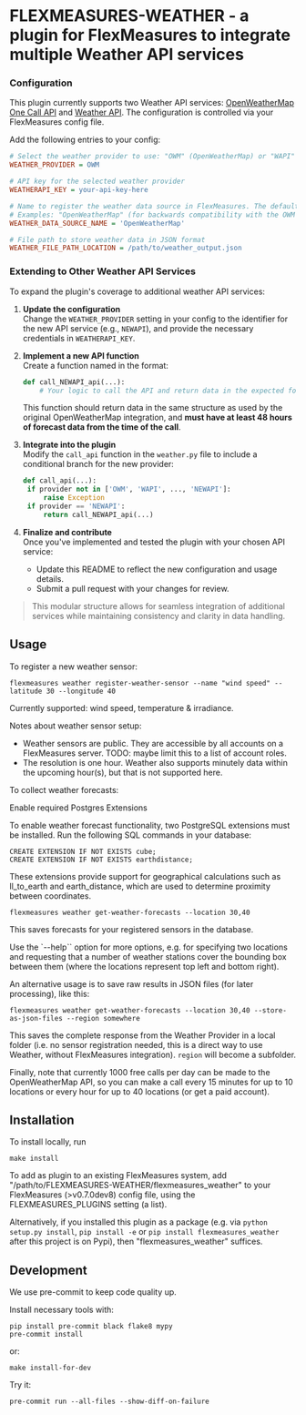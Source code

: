 # FLEXMEASURES-WEATHER - a plugin for FlexMeasures to integrate multiple Weather API services

### Configuration

This plugin currently supports two Weather API services: [OpenWeatherMap One Call API](https://openweathermap.org/api/one-call-3) and [Weather API](https://www.weatherapi.com/). The configuration is controlled via your FlexMeasures config file.

Add the following entries to your config:

```ini
# Select the weather provider to use: "OWM" (OpenWeatherMap) or "WAPI" (Weather API)
WEATHER_PROVIDER = OWM

# API key for the selected weather provider
WEATHERAPI_KEY = your-api-key-here

# Name to register the weather data source in FlexMeasures. The default is 'Weather'.
# Examples: "OpenWeatherMap" (for backwards compatibility with the OWM plugin).
WEATHER_DATA_SOURCE_NAME = 'OpenWeatherMap'

# File path to store weather data in JSON format
WEATHER_FILE_PATH_LOCATION = /path/to/weather_output.json
```

### Extending to Other Weather API Services

To expand the plugin's coverage to additional weather API services:

1. **Update the configuration**  
   Change the `WEATHER_PROVIDER` setting in your config to the identifier for the new API service (e.g., `NEWAPI`), and provide the necessary credentials in `WEATHERAPI_KEY`.

2. **Implement a new API function**  
   Create a function named in the format:

   ```python
   def call_NEWAPI_api(...):
       # Your logic to call the API and return data in the expected format
   ```

   This function should return data in the same structure as used by the original OpenWeatherMap integration, and **must have at least 48 hours of forecast data from the time of the call**.

3. **Integrate into the plugin**  
   Modify the `call_api` function in the `weather.py` file to include a conditional branch for the new provider:

   ```python
   def call_api(...):
    if provider not in ['OWM', 'WAPI', ..., 'NEWAPI']:
        raise Exception
    if provider == 'NEWAPI':
        return call_NEWAPI_api(...)
   ```

4. **Finalize and contribute**  
   Once you've implemented and tested the plugin with your chosen API service:
   - Update this README to reflect the new configuration and usage details.
   - Submit a pull request with your changes for review.

> This modular structure allows for seamless integration of additional services while maintaining consistency and clarity in data handling.


## Usage

To register a new weather sensor:

`flexmeasures weather register-weather-sensor --name "wind speed" --latitude 30 --longitude 40`

Currently supported: wind speed, temperature & irradiance.

Notes about weather sensor setup: 

- Weather sensors are public. They are accessible by all accounts on a FlexMeasures server. TODO: maybe limit this to a list of account roles.
- The resolution is one hour. Weather also supports minutely data within the upcoming hour(s), but that is not supported here.

To collect weather forecasts:

Enable required Postgres Extensions

To enable weather forecast functionality, two PostgreSQL extensions must be installed. Run the following SQL commands in your database:

```
CREATE EXTENSION IF NOT EXISTS cube;
CREATE EXTENSION IF NOT EXISTS earthdistance;
```

These extensions provide support for geographical calculations such as ll_to_earth and earth_distance, which are used to determine proximity between coordinates.

`flexmeasures weather get-weather-forecasts --location 30,40`

This saves forecasts for your registered sensors in the database.

Use the `--help`` option for more options, e.g. for specifying two locations and requesting that a number of weather stations cover the bounding box between them (where the locations represent top left and bottom right).

An alternative usage is to save raw results in JSON files (for later processing), like this:

`flexmeasures weather get-weather-forecasts --location 30,40 --store-as-json-files --region somewhere`

This saves the complete response from the Weather Provider in a local folder (i.e. no sensor registration needed, this is a direct way to use Weather, without FlexMeasures integration). `region` will become a subfolder.
 
Finally, note that currently 1000 free calls per day can be made to the OpenWeatherMap API,
so you can make a call every 15 minutes for up to 10 locations or every hour for up to 40 locations (or get a paid account).


## Installation

To install locally, run

    make install

To add as plugin to an existing FlexMeasures system, add "/path/to/FLEXMEASURES-WEATHER/flexmeasures_weather" to your FlexMeasures (>v0.7.0dev8) config file,
using the FLEXMEASURES_PLUGINS setting (a list).

Alternatively, if you installed this plugin as a package (e.g. via `python setup.py install`, `pip install -e` or `pip install flexmeasures_weather` after this project is on Pypi), then "flexmeasures_weather" suffices.



## Development

We use pre-commit to keep code quality up.

Install necessary tools with:

    pip install pre-commit black flake8 mypy
    pre-commit install

or:

    make install-for-dev

Try it:

    pre-commit run --all-files --show-diff-on-failure
